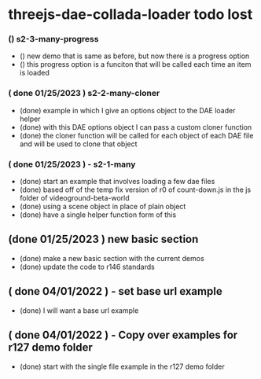 # threejs-dae-collada-loader todo lost

### () s2-3-many-progress
* () new demo that is same as before, but now there is a progress option
* () this progress option is a funciton that will be called each time an item is loaded

### ( done 01/25/2023 ) s2-2-many-cloner
* (done) example in which I give an options object to the DAE loader helper
* (done) with this DAE options object I can pass a custom cloner function
* (done) the cloner function will be called for each object of each DAE file and will be used to clone that object

### ( done 01/25/2023 ) - s2-1-many
* (done) start an example that involves loading a few dae files
* (done) based off of the temp fix version of r0 of count-down.js in the js folder of videoground-beta-world
* (done) using a scene object in place of plain object
* (done) have a single helper function form of this

## (done 01/25/2023 ) new basic section
* (done) make a new basic section with the current demos
* (done) update the code to r146 standards

## ( done 04/01/2022 ) - set base url example
* (done) I will want a base url example

## ( done 04/01/2022 ) - Copy over examples for r127 demo folder
* (done) start with the single file example in the r127 demo folder